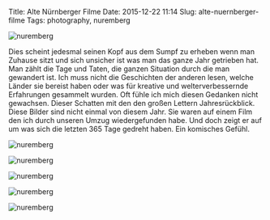 Title: Alte Nürnberger Filme
Date: 2015-12-22 11:14
Slug: alte-nuernberger-filme
Tags: photography, nuremberg

![nuremberg]({filename}/images/23904398145_e9018ee786_b.jpg)

Dies scheint jedesmal seinen Kopf aus dem Sumpf zu erheben wenn man Zuhause sitzt und sich unsicher ist was man das ganze Jahr getrieben hat. Man zählt die Tage und Taten, die ganzen Situation durch die man gewandert ist. Ich muss nicht die Geschichten der anderen lesen, welche Länder sie bereist haben oder was für kreative und welterverbessernde Erfahrungen gesammelt wurden. Oft fühle ich mich diesen Gedanken nicht gewachsen. Dieser Schatten mit den den großen Lettern Jahresrückblick. Diese Bilder sind nicht einmal von diesem Jahr. Sie waren auf einem Film den ich durch unseren Umzug wiedergefunden habe. Und doch zeigt er auf um was sich die letzten 365 Tage gedreht haben. Ein komisches Gefühl.

![nuremberg]({filename}/images/23879748356_c339cce579_b.jpg)

![nuremberg]({filename}/images/23277706204_63ef4f5ec0_b.jpg)

![nuremberg]({filename}/images/23821912331_6841777e65_b.jpg)

![nuremberg]({filename}/images/23276196914_a41e714d2f_b.jpg)

![nuremberg]({filename}/images/23277631963_12d0963a87_b.jpg)
